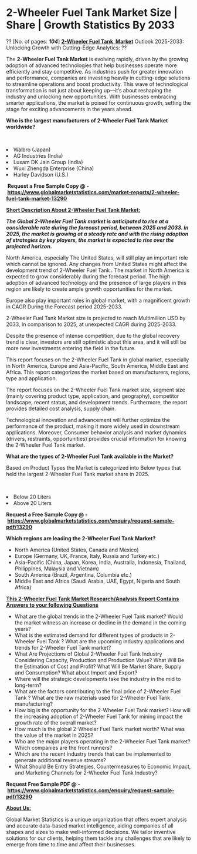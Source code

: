 <H1>2-Wheeler Fuel Tank Market Size | Share | Growth Statistics By 2033</H1><p>?? [No. of pages:&nbsp;<strong><em>104</em></strong>]&nbsp;<strong><a href="https://www.globalmarketstatistics.com/market-reports/2-wheeler-fuel-tank-market-13290">2-Wheeler Fuel Tank &nbsp;Market</a></strong>&nbsp;Outlook 2025-2033: Unlocking Growth with Cutting-Edge Analytics: ??</p><p>The <strong>2-Wheeler Fuel Tank Market</strong> is evolving rapidly, driven by the growing adoption of advanced technologies that help businesses operate more efficiently and stay competitive. As industries push for greater innovation and performance, companies are investing heavily in cutting-edge solutions to streamline operations and boost productivity. This wave of technological transformation is not just about keeping up&mdash;it&rsquo;s about reshaping the industry and unlocking new opportunities. With businesses embracing smarter applications, the market is poised for continuous growth, setting the stage for exciting advancements in the years ahead.</p><p><strong>Who is the largest manufacturers of 2-Wheeler Fuel Tank Market worldwide?</strong></p><p>&nbsp;<li>Walbro (Japan)<li>AG Industries (India)<li>Luxam DK Jain Group (India)<li>Wuxi Zhengda Enterprise (China)<li>Harley Davidson (U.S.)</p><p>&nbsp;<strong>Request a Free Sample Copy @ -&nbsp;<a href="https://www.globalmarketstatistics.com/market-reports/2-wheeler-fuel-tank-market-13290">https://www.globalmarketstatistics.com/market-reports/2-wheeler-fuel-tank-market-13290</a></strong></p><p><strong><u>Short Description About 2-Wheeler Fuel Tank Market:</u></strong></p><p><strong><em>The Global 2-Wheeler Fuel Tank market is anticipated to rise at a considerable rate during the forecast period, between 2025 and 2033. In 2025, the market is growing at a steady rate and with the rising adoption of strategies by key players, the market is expected to rise over the projected horizon.</em></strong></p><p>North America, especially The United States, will still play an important role which cannot be ignored. Any changes from United States might affect the development trend of 2-Wheeler Fuel Tank . The market in North America is expected to grow considerably during the forecast period. The high adoption of advanced technology and the presence of large players in this region are likely to create ample growth opportunities for the market.</p><p>Europe also play important roles in global market, with a magnificent growth in CAGR During the Forecast period 2025-2033.</p><p>2-Wheeler Fuel Tank Market size is projected to reach Multimillion USD by 2033, In comparison to 2025, at unexpected CAGR during 2025-2033.</p><p>Despite the presence of intense competition, due to the global recovery trend is clear, investors are still optimistic about this area, and it will still be more new investments entering the field in the future.</p><p>This report focuses on the 2-Wheeler Fuel Tank in global market, especially in North America, Europe and Asia-Pacific, South America, Middle East and Africa. This report categorizes the market based on manufacturers, regions, type and application.</p><p>The report focuses on the 2-Wheeler Fuel Tank market size, segment size (mainly covering product type, application, and geography), competitor landscape, recent status, and development trends. Furthermore, the report provides detailed cost analysis, supply chain.</p><p>Technological innovation and advancement will further optimize the performance of the product, making it more widely used in downstream applications. Moreover, Consumer behavior analysis and market dynamics (drivers, restraints, opportunities) provides crucial information for knowing the 2-Wheeler Fuel Tank market.</p><p><strong>What are the types of 2-Wheeler Fuel Tank available in the Market?</strong></p><p>Based on Product Types the Market is categorized into Below types that held the largest 2-Wheeler Fuel Tank market share in 2025.</p><p>&nbsp;<li>Below 20 Liters<li> Above 20 Liters&nbsp;</p><p><strong>Request a Free Sample Copy @ -&nbsp;<a href="https://www.globalmarketstatistics.com/enquiry/request-sample-pdf/13290">https://www.globalmarketstatistics.com/enquiry/request-sample-pdf/13290</a></strong></p><p><strong>Which regions are leading the 2-Wheeler Fuel Tank Market?</strong></p><ul><li>North America (United States, Canada and Mexico)</li><li>Europe (Germany, UK, France, Italy, Russia and Turkey etc.)</li><li>Asia-Pacific (China, Japan, Korea, India, Australia, Indonesia, Thailand, Philippines, Malaysia and Vietnam)</li><li>South America (Brazil, Argentina, Columbia etc.)</li><li>Middle East and Africa (Saudi Arabia, UAE, Egypt, Nigeria and South Africa)</li></ul><p><strong><u>This 2-Wheeler Fuel Tank Market Research/Analysis Report Contains Answers to your following Questions</u></strong></p><ul><li>What are the global trends in the 2-Wheeler Fuel Tank market? Would the market witness an increase or decline in the demand in the coming years?</li><li>What is the estimated demand for different types of products in 2-Wheeler Fuel Tank ? What are the upcoming industry applications and trends for 2-Wheeler Fuel Tank market?</li><li>What Are Projections of Global 2-Wheeler Fuel Tank Industry Considering Capacity, Production and Production Value? What Will Be the Estimation of Cost and Profit? What Will Be Market Share, Supply and Consumption? What about Import and Export?</li><li>Where will the strategic developments take the industry in the mid to long-term?</li><li>What are the factors contributing to the final price of 2-Wheeler Fuel Tank ? What are the raw materials used for 2-Wheeler Fuel Tank manufacturing?</li><li>How big is the opportunity for the 2-Wheeler Fuel Tank market? How will the increasing adoption of 2-Wheeler Fuel Tank for mining impact the growth rate of the overall market?</li><li>How much is the global 2-Wheeler Fuel Tank market worth? What was the value of the market In 2025?</li><li>Who are the major players operating in the 2-Wheeler Fuel Tank market? Which companies are the front runners?</li><li>Which are the recent industry trends that can be implemented to generate additional revenue streams?</li><li>What Should Be Entry Strategies, Countermeasures to Economic Impact, and Marketing Channels for 2-Wheeler Fuel Tank Industry?</li></ul><p><strong>Request Free Sample PDF @ -&nbsp;<a href="https://www.globalmarketstatistics.com/enquiry/request-sample-pdf/13290">https://www.globalmarketstatistics.com/enquiry/request-sample-pdf/13290</a></strong></p><p><strong><u>About Us:</u></strong></p><p>Global Market Statistics&nbsp;is a unique organization that offers expert analysis and accurate data-based market intelligence, aiding companies of all shapes and sizes to make well-informed decisions. We tailor inventive solutions for our clients, helping them tackle any challenges that are likely to emerge from time to time and affect their businesses.</p>

